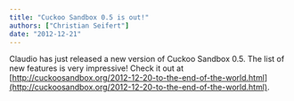 ```yaml
---
title: "Cuckoo Sandbox 0.5 is out!"
authors: ["Christian Seifert"]
date: "2012-12-21"
---
```


Claudio has just released a new version of Cuckoo Sandbox 0.5. The list of new features is very impressive! Check it out at [http://cuckoosandbox.org/2012-12-20-to-the-end-of-the-world.html](http://cuckoosandbox.org/2012-12-20-to-the-end-of-the-world.html).

